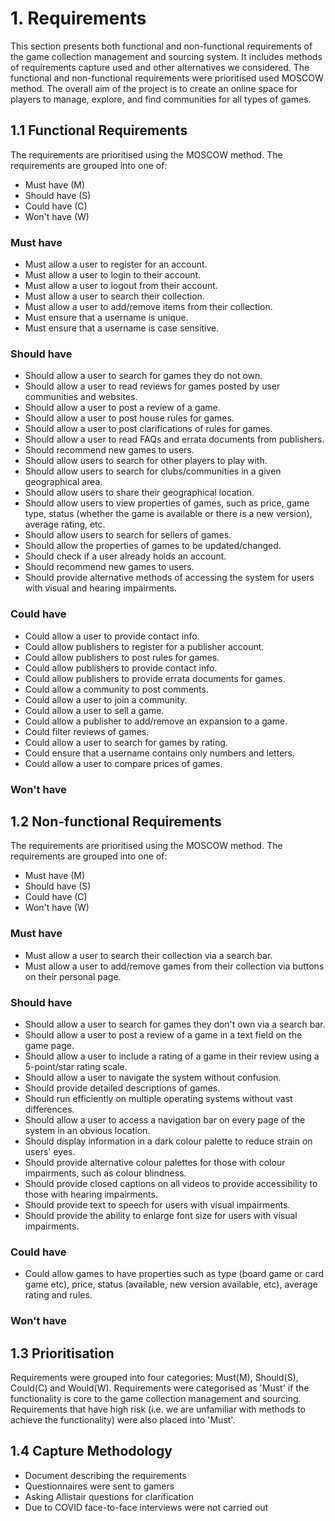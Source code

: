 # 1. Requirements
This section presents both functional and non-functional requirements of the game collection management and sourcing system. It includes methods of requirements capture used and other alternatives we considered. The functional and non-functional requirements were prioritised used MOSCOW method. The overall aim of the project is to create an online space for players to manage, explore, and find communities for all types of games.

## 1.1 Functional Requirements 
The requirements are prioritised using the MOSCOW method. 
The requirements are grouped into one of:
* Must have (M)
* Should have (S)
* Could have (C) 
* Won't have (W)

### Must have
* Must allow a user to register for an account.
* Must allow a user to login to their account.
* Must allow a user to logout from their account.
* Must allow a user to search their collection.
* Must allow a user to add/remove items from their collection.
* Must ensure that a username is unique.
* Must ensure that a username is case sensitive.

### Should have
* Should allow a user to search for games they do not own.
* Should allow a user to read reviews for games posted by user communities and websites.
* Should allow a user to post a review of a game.
* Should allow a user to post house rules for games.
* Should allow a user to post clarifications of rules for games.
* Should allow a user to read FAQs and errata documents from publishers.
* Should recommend new games to users.
* Should allow users to search for other players to play with.
* Should allow users to search for clubs/communities in a given geographical area.
* Should allow users to share their geographical location.
* Should allow users to view properties of games, such as price, game type, status (whether the game is available or there is a new version), average rating, etc.
* Should allow users to search for sellers of games.
* Should allow the properties of games to be updated/changed.
* Should check if a user already holds an account.
* Should recommend new games to users.
* Should provide alternative methods of accessing the system for users with visual and hearing impairments.

### Could have
* Could allow a user to provide contact info.
* Could allow publishers to register for a publisher account.
* Could allow publishers to post rules for games.
* Could allow publishers to provide contact info.
* Could allow publishers to provide errata documents for games.
* Could allow a community to post comments.
* Could allow a user to join a community.
* Could allow a user to sell a game.
* Could allow a publisher to add/remove an expansion to a game.
* Could filter reviews of games.
* Could allow a user to search for games by rating.
* Could ensure that a username contains only numbers and letters.
* Could allow a user to compare prices of games.

### Won't have

## 1.2 Non-functional Requirements 
The requirements are prioritised using the MOSCOW method. 
The requirements are grouped into one of:
* Must have (M)
* Should have (S)
* Could have (C) 
* Won't have (W)

### Must have
* Must allow a user to search their collection via a search bar.
* Must allow a user to add/remove games from their collection via buttons on their personal page.


### Should have
* Should allow a user to search for games they don't own via a search bar.
* Should allow a user to post a review of a game in a text field on the game page.
* Should allow a user to include a rating of a game in their review using a 5-point/star rating scale.
* Should allow a user to navigate the system without confusion.
* Should provide detailed descriptions of games.
* Should run efficiently on multiple operating systems without vast differences.
* Should allow a user to access a navigation bar on every page of the system in an obvious location.
* Should display information in a dark colour palette to reduce strain on users' eyes.
* Should provide alternative colour palettes for those with colour impairments, such as colour blindness.
* Should provide closed captions on all videos to provide accessibility to those with hearing impairments.
* Should provide text to speech for users with visual impairments.
* Should provide the ability to enlarge font size for users with visual impairments.

### Could have
* Could allow games to have properties such as type (board game or card game etc), price, status (available, new version available, etc), average rating and rules.

### Won't have

## 1.3 Prioritisation 
Requirements were grouped into four categories: Must(M), Should(S), Could(C) and Would(W). Requirements were categorised as 'Must' if the functionality is core to the game collection management and sourcing. Requirements that have high risk (i.e. we are unfamiliar with methods to achieve the functionality) were also placed into 'Must'. 

## 1.4 Capture Methodology 
* Document describing the requirements 
* Questionnaires were sent to gamers  
* Asking Allistair questions for clarification
* Due to COVID face-to-face interviews were not carried out  